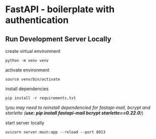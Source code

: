 # FastAPI - boilerplate with authentication

## Run Development Server Locally


create virtual environment
```
python -m venv venv
```

activate environment
```
source venv/bin/activate
```

install dependencies
```
pip install -r requirements.txt
```
(*you may need to reinstall dependencied for fastapi-mail, bcrypt and starlette (**use: pip install fastapi-mail bcrypt starlette==0.22.0**)*)

start server locally
```
uvicorn server.main:app --reload --port 8013
```
